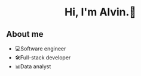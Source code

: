 <div align="center">
  <h1 align="center">Hi, I'm Alvin.👋</h1>
</div>

## About me

- 💻Software engineer
- 🛠️Full-stack developer
- 📊Data analyst
